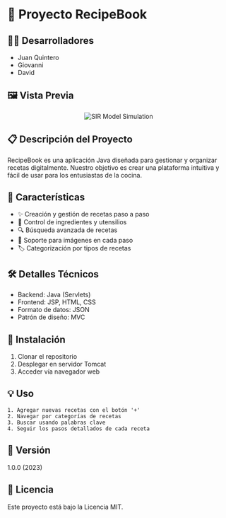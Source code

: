 # 🍳 Proyecto RecipeBook

## 👨‍💻 Desarrolladores
- Juan Quintero
- Giovanni
- David

## 🖼️ Vista Previa
<p align="center">
  <img alt="SIR Model Simulation" src="https://imgur.com/ZBEpTYd.png">
</p>

## 📋 Descripción del Proyecto
RecipeBook es una aplicación Java diseñada para gestionar y organizar recetas digitalmente. Nuestro objetivo es crear una plataforma intuitiva y fácil de usar para los entusiastas de la cocina.

## 🌟 Características
- ✨ Creación y gestión de recetas paso a paso
- 📝 Control de ingredientes y utensilios
- 🔍 Búsqueda avanzada de recetas
- 📸 Soporte para imágenes en cada paso
- 🏷️ Categorización por tipos de recetas

## 🛠️ Detalles Técnicos
- Backend: Java (Servlets)
- Frontend: JSP, HTML, CSS
- Formato de datos: JSON
- Patrón de diseño: MVC

## 🚀 Instalación
1. Clonar el repositorio
2. Desplegar en servidor Tomcat
3. Acceder vía navegador web

## 💡 Uso
```
1. Agregar nuevas recetas con el botón '+'
2. Navegar por categorías de recetas
3. Buscar usando palabras clave
4. Seguir los pasos detallados de cada receta
```

## 🔄 Versión
1.0.0 (2023)

## 📝 Licencia
Este proyecto está bajo la Licencia MIT.
